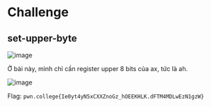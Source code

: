 # Challenge
## set-upper-byte

![image](https://github.com/user-attachments/assets/e30b878d-a60c-4b86-bfcd-ce1efd184d23)

Ở bài này, mình chỉ cần register upper 8 bits của ax, tức là ah. 

![image](https://github.com/user-attachments/assets/793548ca-4c70-45e1-ab8f-f78f471901be)

Flag: `pwn.college{Ie0yt4yN5xCXXZnoGz_hOEEKHLK.dFTM4MDLwEzN1gzW}`
